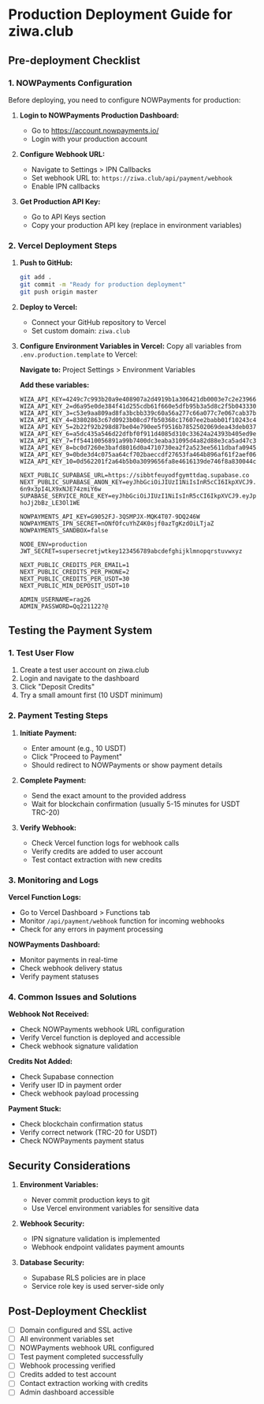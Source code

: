 # Production Deployment Guide for ziwa.club

## Pre-deployment Checklist

### 1. NOWPayments Configuration
Before deploying, you need to configure NOWPayments for production:

1. **Login to NOWPayments Production Dashboard:**
   - Go to https://account.nowpayments.io/
   - Login with your production account

2. **Configure Webhook URL:**
   - Navigate to Settings > IPN Callbacks
   - Set webhook URL to: `https://ziwa.club/api/payment/webhook`
   - Enable IPN callbacks

3. **Get Production API Key:**
   - Go to API Keys section
   - Copy your production API key (replace in environment variables)

### 2. Vercel Deployment Steps

1. **Push to GitHub:**
   ```bash
   git add .
   git commit -m "Ready for production deployment"
   git push origin master
   ```

2. **Deploy to Vercel:**
   - Connect your GitHub repository to Vercel
   - Set custom domain: `ziwa.club`

3. **Configure Environment Variables in Vercel:**
   Copy all variables from `.env.production.template` to Vercel:

   **Navigate to:** Project Settings > Environment Variables

   **Add these variables:**
   ```
   WIZA_API_KEY=4249c7c993b20a9e408907a2d4919b1a306421db0003e7c2e2396636260a8d37
   WIZA_API_KEY_2=d6a95e0de384f41d255cdb61f660e5dfb95b3a5d8c2f5b043330add34a563e22
   WIZA_API_KEY_3=c53e9aa809ad8fa3bcbb339c60a56a277c66a077c7e067cab37bde5727718ee3
   WIZA_API_KEY_4=83802863c67d0923b08cd7fb50368c17607ee2babb01f10243c4174690f979a6
   WIZA_API_KEY_5=2b22f92b298d87be04e790ee5f9516b7852502069dea43deb0377fa5c298f56e
   WIZA_API_KEY_6=a5dc435a546d22dfbf0f911d4085d310c33624a24393b405ed9eb14151fbfd8e
   WIZA_API_KEY_7=ff54410056891a99b7400dc3eaba31095d4a82d88e3ca5ad47c39b62263f4133
   WIZA_API_KEY_8=bc0d7260e3bafd8016d0a4710730ea2f2a523ee5611dbafa0945bfc158abb05f
   WIZA_API_KEY_9=0bde3d4c075aa64cf702baeccdf27653fa464b896af61f2aef066301d114aa92
   WIZA_API_KEY_10=0d562201f2a64b5b0a3099656fa8e4616139de746f8a830044c30cbb5dbe1fb7
   
   NEXT_PUBLIC_SUPABASE_URL=https://sibbtfeuyodfgymttdaq.supabase.co
   NEXT_PUBLIC_SUPABASE_ANON_KEY=eyJhbGciOiJIUzI1NiIsInR5cCI6IkpXVCJ9.eyJpc3MiOiJzdXBhYmFzZSIsInJlZiI6InNpYmJ0ZmV1eW9kZmd5bXR0ZGFxIiwicm9sZSI6ImFub24iLCJpYXQiOjE3NTcxMjc2MzYsImV4cCI6MjA3MjcwMzYzNn0.KOnNHM6t34LYQEPDRU1-6n9x3pI4LX9xNJE74zmiY6w
   SUPABASE_SERVICE_ROLE_KEY=eyJhbGciOiJIUzI1NiIsInR5cCI6IkpXVCJ9.eyJpc3MiOiJzdXBhYmFzZSIsInJlZiI6InNpYmJ0ZmV1eW9kZmd5bXR0ZGFxIiwicm9sZSI6InNlcnZpY2Vfcm9sZSIsImlhdCI6MTc1NzEyNzYzNiwiZXhwIjoyMDcyNzAzNjM2fQ.aaMWPZy4DSLUa6eiGXfSO3h_m-hoJj2bBz_LE3Ol1WE
   
   NOWPAYMENTS_API_KEY=G9052FJ-3QSMPJX-MQK4T07-9DQ246W
   NOWPAYMENTS_IPN_SECRET=nONfOfcuYhZ4K0sjf0azTgKzdOiLTjaZ
   NOWPAYMENTS_SANDBOX=false
   
   NODE_ENV=production
   JWT_SECRET=supersecretjwtkey123456789abcdefghijklmnopqrstuvwxyz
   
   NEXT_PUBLIC_CREDITS_PER_EMAIL=1
   NEXT_PUBLIC_CREDITS_PER_PHONE=2
   NEXT_PUBLIC_CREDITS_PER_USDT=30
   NEXT_PUBLIC_MIN_DEPOSIT_USDT=10
   
   ADMIN_USERNAME=rag26
   ADMIN_PASSWORD=Qq221122?@
   ```

## Testing the Payment System

### 1. Test User Flow
1. Create a test user account on ziwa.club
2. Login and navigate to the dashboard
3. Click "Deposit Credits"
4. Try a small amount first (10 USDT minimum)

### 2. Payment Testing Steps
1. **Initiate Payment:**
   - Enter amount (e.g., 10 USDT)
   - Click "Proceed to Payment"
   - Should redirect to NOWPayments or show payment details

2. **Complete Payment:**
   - Send the exact amount to the provided address
   - Wait for blockchain confirmation (usually 5-15 minutes for USDT TRC-20)

3. **Verify Webhook:**
   - Check Vercel function logs for webhook calls
   - Verify credits are added to user account
   - Test contact extraction with new credits

### 3. Monitoring and Logs

**Vercel Function Logs:**
- Go to Vercel Dashboard > Functions tab
- Monitor `/api/payment/webhook` function for incoming webhooks
- Check for any errors in payment processing

**NOWPayments Dashboard:**
- Monitor payments in real-time
- Check webhook delivery status
- Verify payment statuses

### 4. Common Issues and Solutions

**Webhook Not Received:**
- Check NOWPayments webhook URL configuration
- Verify Vercel function is deployed and accessible
- Check webhook signature validation

**Credits Not Added:**
- Check Supabase connection
- Verify user ID in payment order
- Check webhook payload processing

**Payment Stuck:**
- Check blockchain confirmation status
- Verify correct network (TRC-20 for USDT)
- Check NOWPayments payment status

## Security Considerations

1. **Environment Variables:**
   - Never commit production keys to git
   - Use Vercel environment variables for sensitive data

2. **Webhook Security:**
   - IPN signature validation is implemented
   - Webhook endpoint validates payment amounts

3. **Database Security:**
   - Supabase RLS policies are in place
   - Service role key is used server-side only

## Post-Deployment Checklist

- [ ] Domain configured and SSL active
- [ ] All environment variables set
- [ ] NOWPayments webhook URL configured
- [ ] Test payment completed successfully
- [ ] Webhook processing verified
- [ ] Credits added to test account
- [ ] Contact extraction working with credits
- [ ] Admin dashboard accessible